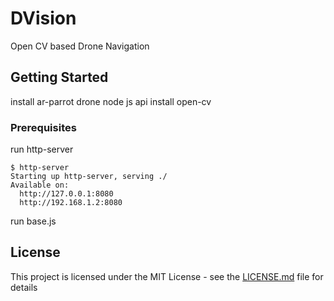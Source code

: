 # DVision
Open CV based Drone Navigation

## Getting Started
install ar-parrot drone node js api
install open-cv

### Prerequisites

run http-server

```
$ http-server
Starting up http-server, serving ./
Available on:
  http://127.0.0.1:8080
  http://192.168.1.2:8080
```

run base.js

## License

This project is licensed under the MIT License - see the [LICENSE.md](LICENSE.md) file for details
